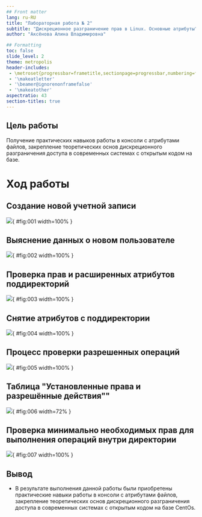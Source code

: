 ```yaml
---
## Front matter
lang: ru-RU
title: "Лабораторная работа № 2"
subtitle: "Дискреционное разграничение прав в Linux. Основные атрибуты"
author: "Аксёнова Алина Владимировна"

## Formatting
toc: false
slide_level: 2
theme: metropolis
header-includes: 
 - \metroset{progressbar=frametitle,sectionpage=progressbar,numbering=fraction}
 - '\makeatletter'
 - '\beamer@ignorenonframefalse'
 - '\makeatother'
aspectratio: 43
section-titles: true
---
```


## Цель работы

Получение практических навыков работы в консоли с атрибутами файлов, закрепление теоретических основ дискреционного разграничения доступа в современных системах с открытым кодом на базе.


# Ход работы

## Создание новой учетной записи

![](image/pres/1.png){ #fig:001 width=100% }

## Выяснение данных о новом пользователе

![](image/pres/2.png){ #fig:002 width=100% }

## Проверка прав и расширенных атрибутов поддиректорий

![](image/pres/3.png){ #fig:003 width=100% }

## Снятие атрибутов с поддиректории

![](image/pres/4.png){ #fig:004 width=100% }

## Процесс проверки разрешенных операций

![](image/pres/5.png){ #fig:005 width=100% }

## Таблица "Установленные права и разрешённые действия""

![](image/pres/6.png){ #fig:006 width=72% }

## Проверка минимально необходимых прав для выполнения операций внутри директории

![](image/pres/7.png){ #fig:007 width=100% }

## Вывод

- В результате выполнения данной работы были приобретены практические навыки работы в консоли с атрибутами файлов, закрепление теоретических основ дискреционного разграничения доступа в современных системах с открытым кодом на базе CentOs.